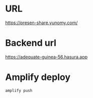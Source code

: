 # URL
https://presen-share.yunomy.com/

# Backend url
https://adequate-guinea-56.hasura.app

# Amplify deploy

```
amplify push
```